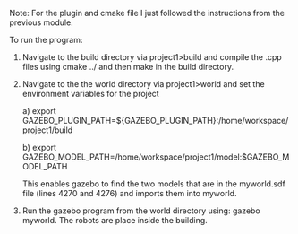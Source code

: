 Note: For the plugin and cmake file I just followed the instructions from the previous module. 


To run the program:

1) Navigate to the build directory via project1>build and compile the .cpp files using cmake ../ and then make in the build directory.
2) Navigate to the the world directory via project1>world and set the environment variables for the project

      a) export GAZEBO_PLUGIN_PATH=${GAZEBO_PLUGIN_PATH}:/home/workspace/project1/build
      
      b) export GAZEBO_MODEL_PATH=/home/workspace/project1/model:$GAZEBO_MODEL_PATH
   
   This enables gazebo to find the two models that are in the myworld.sdf file (lines 4270 and 4276) and imports them into myworld.
   
3) Run the gazebo program from the world directory using: gazebo myworld. The robots are place inside the building. 
